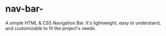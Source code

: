 # nav-bar-

A simple HTML & CSS Navigation Bar. It's lightweight, easy to understand, and customizable to fit the project's needs.
